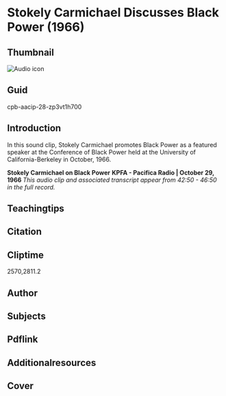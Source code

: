 # Stokely Carmichael Discusses Black Power (1966)

## Thumbnail

![Audio icon](https://s3.amazonaws.com/americanarchive.org/primary_source_sets/audio-digitized.jpg "Audio icon")

## Guid
cpb-aacip-28-zp3vt1h700

## Introduction

In this sound clip, Stokely Carmichael promotes Black Power as a featured speaker at the Conference of Black Power held at the University of California-Berkeley in October, 1966. 

<b>Stokely Carmichael on Black Power</b>
<b>KPFA - Pacifica Radio | October 29, 1966 </b>
<i>This audio clip and associated transcript appear from 42:50 - 46:50 in the full record.</i>

## Teachingtips

## Citation

## Cliptime

2570,2811.2

## Author
## Subjects
## Pdflink
## Additionalresources
## Cover
